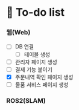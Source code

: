 
# 📗 To-do list

### 웹(Web)
- [ ] DB 연결
  - [ ] 테이블 생성
- [ ] 관리자 페이지 생성
- [ ] 결제 기능 붙이기
- [x] 주문내역 확인 페이지 생성
- [ ] 물품 서비스 페이지 생성

### ROS2(SLAM)

